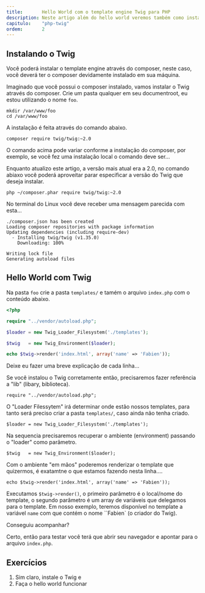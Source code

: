 ```yaml
---
title:       Hello World com o template engine Twig para PHP
description: Neste artigo além do hello world veremos também como instalar o Tiwg através do composer
capitulo:    "php-twig"
ordem:       2
---
```


## Instalando o Twig

Você poderá instalar o template engine através do composer, neste caso, você deverá ter o composer devidamente instalado
em sua máquina.

Imaginado que você possui o composer instalado, vamos instalar o Twig através do composer. Crie um pasta qualquer em
seu documentroot, eu estou utilizando o nome `foo`.

    mkdir /var/www/foo
    cd /var/www/foo

A instalação é feita através do comando abaixo.

    composer require twig/twig:~2.0

O comando acima pode variar conforme a instalação do composer, por exemplo, se você fez uma instalação local o comando
deve ser...

Enquanto atualizo este artigo, a versão mais atual era a 2.0, no comando abiaxo você poderá aproveitar parar especificar
a versão do Twig que deseja instalar.

    php ~/composer.phar require twig/twig:~2.0

No terminal do Linux você deve receber uma mensagem parecida com esta...

    ./composer.json has been created
    Loading composer repositories with package information
    Updating dependencies (including require-dev)
      - Installing twig/twig (v1.35.0)
        Downloading: 100%

    Writing lock file
    Generating autoload files



## Hello World com Twig

Na pasta `foo` crie a pasta `templates/` e tamém o arquivo `index.php` com o conteúdo abaixo.

```php
<?php

require "../vendor/autoload.php";

$loader = new Twig_Loader_Filesystem('./templates');

$twig   = new Twig_Environment($loader);

echo $twig->render('index.html', array('name' => 'Fabien'));
```

Deixe eu fazer uma breve explicação de cada linha...

Se você instalou o Twig corretamente então, precisaremos fazer referência a "lib" (libary, biblioteca).

    require "../vendor/autoload.php";

O "Loader Filessytem" irá determinar onde estão nossos templates, para tanto será preciso criar a pasta `templates/`, 
caso ainda não tenha criado.

    $loader = new Twig_Loader_Filesystem('./templates');

Na sequencia precisaremos recuperar o ambiente (environment) passando o "loader" como parâmetro.

    $twig   = new Twig_Environment($loader);

Com o ambiente "em mãos" poderemos renderizar o template que quizermos, é exatamtne o que estamos fazendo nesta linha....

    echo $twig->render('index.html', array('name' => 'Fabien'));

Executamos `$twig->render()`, o primeiro parâmetro é o local/nome do template, o segundo parâmetro é um array de 
variáveis que delegamos para o template. Em nosso exemplo, teremos disponível no template a variável `name` com que
contém o nome ``Fabien` (o criador do Twig).

Conseguiu acompanhar?

Certo, então para testar você terá que abrir seu navegador e apontar para o arquivo `index.php`.



## Exercícios

1. Sim claro, instale o Twig e
2. Faça o hello world funcionar

